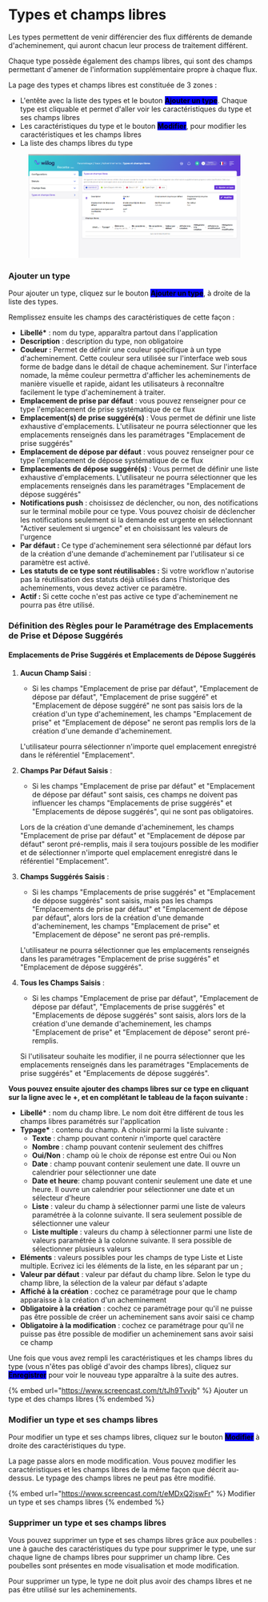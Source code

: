 # Types et champs libres

Les types permettent de venir différencier des flux différents de demande d'acheminement, qui auront chacun leur process de traitement différent.

Chaque type possède également des champs libres, qui sont des champs permettant d'amener de l'information supplémentaire propre à chaque flux.

La page des types et champs libres est constituée de 3 zones :&#x20;

* L'entête avec la liste des types et le bouton <mark style="background-color:blue;">**Ajouter un type**</mark>. Chaque type est cliquable et permet d'aller voir les caractéristiques du type et ses champs libres
* Les caractéristiques du type et le bouton <mark style="background-color:blue;">**Modifier**</mark>, pour modifier les caractéristiques et les champs libres
* La liste des champs libres du type

<figure><img src="../../../.gitbook/assets/image (143).png" alt=""><figcaption></figcaption></figure>

### **Ajouter un type**

Pour ajouter un type, cliquez sur le bouton <mark style="background-color:blue;">**Ajouter un type**</mark>, à droite de la liste des types.

Remplissez ensuite les champs des caractéristiques de cette façon :&#x20;

* **Libellé\*** : nom du type, apparaîtra partout dans l'application
* **Description** : description du type, non obligatoire
* **Couleur :** Permet de définir une couleur spécifique à un type d'acheminement. Cette couleur sera utilisée sur l'interface web sous forme de badge dans le détail de chaque acheminement. Sur l'interface nomade, la même couleur permettra d'afficher les acheminements de manière visuelle et rapide, aidant les utilisateurs à reconnaître facilement le type d'acheminement à traiter.
* **Emplacement de prise par défaut** : vous pouvez renseigner pour ce type l'emplacement de prise systématique de ce flux
* **Emplacement(s) de prise suggéré(s)** :  Vous permet de définir une liste exhaustive d'emplacements. L'utilisateur ne pourra sélectionner que les emplacements renseignés dans les paramétrages "Emplacement de prise suggérés"
* **Emplacement de dépose par défaut** : vous pouvez renseigner pour ce type l'emplacement de dépose systématique de ce flux
* **Emplacements de dépose suggéré(s)** :  Vous permet de définir une liste exhaustive d'emplacements. L'utilisateur ne pourra sélectionner que les emplacements renseignés dans les paramétrages "Emplacement de dépose suggérés"
* **Notifications push** : choisissez de déclencher, ou non, des notifications sur le terminal mobile pour ce type. Vous pouvez choisir de déclencher les notifications seulement si la demande est urgente en sélectionnant "Activer seulement si urgence" et en choisissant les valeurs de l'urgence
* **Par défaut :** Ce type d'acheminement sera sélectionné par défaut lors de la création d'une demande d'acheminement par l'utilisateur si ce paramètre est activé.
* **Les statuts de ce type sont réutilisables :** Si votre workflow n'autorise pas la réutilisation des statuts déjà utilisés dans l'historique des acheminements, vous devez activer ce paramètre.
* **Actif :** Si cette coche n'est pas active ce type d'acheminement ne pourra pas être utilisé.

### Définition des Règles pour le Paramétrage des Emplacements de Prise et Dépose Suggérés

#### **Emplacements de Prise Suggérés et Emplacements de Dépose Suggérés** 

1.  **Aucun Champ Saisi** :&#x20;

    * Si les champs "Emplacement de prise par défaut", "Emplacement de dépose par défaut", "Emplacement de prise suggéré" et "Emplacement de dépose suggéré" ne sont pas saisis lors de la création d'un type d'acheminement, les champs "Emplacement de prise" et "Emplacement de dépose" ne seront pas remplis lors de la création d'une demande d'acheminement.&#x20;

    L'utilisateur pourra sélectionner n'importe quel emplacement enregistré dans le référentiel "Emplacement".
2.  **Champs Par Défaut Saisis** : &#x20;

    * Si les champs "Emplacement de prise par défaut" et "Emplacement de dépose par défaut" sont saisis, ces champs ne doivent pas influencer les champs "Emplacements de prise suggérés" et "Emplacements de dépose suggérés", qui ne sont pas obligatoires.&#x20;

    Lors de la création d'une demande d'acheminement, les champs "Emplacement de prise par défaut" et "Emplacement de dépose par défaut" seront pré-remplis, mais il sera toujours possible de les modifier et de sélectionner n'importe quel emplacement enregistré dans le référentiel "Emplacement".
3.  **Champs Suggérés Saisis** :&#x20;

    * Si les champs "Emplacements de prise suggérés" et "Emplacement de dépose suggérés" sont saisis, mais pas les champs "Emplacements de prise par défaut" et "Emplacement de dépose par défaut", alors lors de la création d'une demande d'acheminement, les champs "Emplacement de prise" et "Emplacement de dépose" ne seront pas pré-remplis.&#x20;

    L'utilisateur ne pourra sélectionner que les emplacements renseignés dans les paramétrages "Emplacement de prise suggérés" et "Emplacement de dépose suggérés".
4.  **Tous les Champs Saisis** :&#x20;

    * Si les champs "Emplacement de prise par défaut", "Emplacement de dépose par défaut", "Emplacements de prise suggérés" et "Emplacements de dépose suggérés" sont saisis, alors lors de la création d'une demande d'acheminement, les champs "Emplacement de prise" et "Emplacement de dépose" seront pré-remplis.&#x20;

    Si l'utilisateur souhaite les modifier, il ne pourra sélectionner que les emplacements renseignés dans les paramétrages "Emplacements de prise suggérés" et "Emplacements de dépose suggérés".



**Vous pouvez ensuite ajouter des champs libres sur ce type en cliquant sur la ligne avec le +, et en complétant le tableau de la façon suivante :**&#x20;

* **Libellé\*** : nom du champ libre. Le nom doit être différent de tous les champs libres paramétrés sur l'application&#x20;
* **Typage\*** : contenu du champ. A choisir parmi la liste suivante :&#x20;
  * **Texte** : champ pouvant contenir n'importe quel caractère
  * **Nombre** : champ pouvant contenir seulement des chiffres
  * **Oui/Non** : champ où le choix de réponse est entre Oui ou Non
  * **Date** : champ pouvant contenir seulement une date. Il ouvre un calendrier pour sélectionner une date
  * **Date et heure**: champ pouvant contenir seulement une date et une heure. Il ouvre un calendrier pour sélectionner une date et un sélecteur d'heure
  * **Liste** : valeur du champ à sélectionner parmi une liste de valeurs paramétrée à la colonne suivante. Il sera seulement possible de sélectionner une valeur
  * **Liste multiple** : valeurs du champ à sélectionner parmi une liste de valeurs paramétrée à la colonne suivante. Il sera possible de sélectionner plusieurs valeurs
* **Eléments** : valeurs possibles pour les champs de type Liste et Liste multiple. Ecrivez ici les éléments de la liste, en les séparant par un ;&#x20;
* **Valeur par défaut** : valeur par défaut du champ libre. Selon le type du champ libre, la sélection de la valeur par défaut s'adapte
* **Affiché à la création** : cochez ce paramétrage pour que le champ apparaisse à la création d'un acheminement
* **Obligatoire à la création** : cochez ce paramétrage pour qu'il ne puisse pas être possible de créer un acheminement sans avoir saisi ce champ
* **Obligatoire à la modification** : cochez ce paramétrage pour qu'il ne puisse pas être possible de modifier un acheminement sans avoir saisi ce champ

Une fois que vous avez rempli les caractéristiques et les champs libres du type (vous n'êtes pas obligé d'avoir des champs libres), cliquez sur <mark style="background-color:blue;">**Enregistrer**</mark> pour voir le nouveau type apparaître à la suite des autres.

{% embed url="https://www.screencast.com/t/tJh9Tvvjb" %}
&#x20;Ajouter un type et des champs libres
{% endembed %}

### **Modifier un type et ses champs libres**

Pour modifier un type et ses champs libres, cliquez sur le bouton <mark style="background-color:blue;">**Modifier**</mark> à droite des caractéristiques du type.

La page passe alors en mode modification. Vous pouvez modifier les caractéristiques et les champs libres de la même façon que décrit au-dessus. Le typage des champs libres ne peut pas être modifié.

{% embed url="https://www.screencast.com/t/eMDxQ2jswFr" %}
Modifier un type et ses champs libres
{% endembed %}

### **Supprimer un type et ses champs libres**

Vous pouvez supprimer un type et ses champs libres grâce aux poubelles : une à gauche des caractéristiques du type pour supprimer le type, une sur chaque ligne de champs libres pour supprimer un champ libre. Ces poubelles sont présentes en mode visualisation et mode modification.

Pour supprimer un type, le type ne doit plus avoir des champs libres et ne pas être utilisé sur les acheminements.&#x20;
